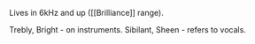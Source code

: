 Lives in 6kHz and up ([[Brilliance]] range).

Trebly, Bright - on instruments.
Sibilant, Sheen - refers to vocals.
